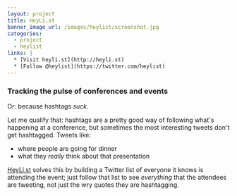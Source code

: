```yaml
---
layout: project
title: HeyLi.st
banner_image_url: /images/heylist/screenshot.jpg
categories:
  - project
  - heylist
links: |
  * [Visit heyli.st](http://heyli.st)
  * [Follow @heylist](https://twitter.com/heylist)
---
```


### Tracking the pulse of conferences and events

Or: because hashtags _suck_.

Let me qualify that: hashtags are a pretty good way of following what's happening at a conference, but sometimes the most interesting tweets don't get hashtagged. Tweets like:

* where people are going for dinner
* what they *really* think about that presentation

[HeyLi.st](http://heyli.st) solves this by building a Twitter list of everyone it knows is attending the event; just follow that list to see *everything* that the attendees are tweeting, not just the wry quotes they are hashtagging.
